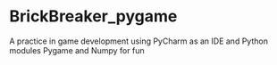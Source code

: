 # BrickBreaker_pygame

A practice in game development using PyCharm as an IDE and Python modules Pygame and Numpy for fun
